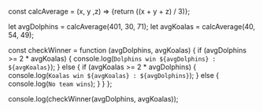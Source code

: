 const calcAverage = (x, y ,z) => {return ((x + y + z) / 3)};


let avgDolphins = calcAverage(401, 30, 71);
let avgKoalas = calcAverage(40, 54, 49);

const checkWinner = function (avgDolphins, avgKoalas) {
    if (avgDolphins >= 2 * avgKoalas) {
        console.log(`Dolphins win ${avgDolphins} : ${avgKoalas}`);
    } else {
        if (avgKoalas >= 2 * avgDolphins) {
            console.log(`Koalas win ${avgKoalas} : ${avgDolphins}`);
        } else {
            console.log(`No team wins`);
        }
    }
};

console.log(checkWinner(avgDolphins, avgKoalas));